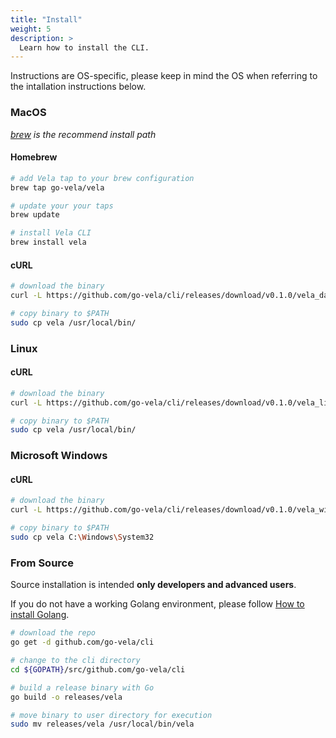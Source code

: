 ```yaml
---
title: "Install"
weight: 5
description: >
  Learn how to install the CLI.
---
```


Instructions are OS-specific, please keep in mind the OS when referring to the intallation instructions below.

### MacOS

_[brew](https://brew.sh/) is the recommend install path_

#### Homebrew

```sh
# add Vela tap to your brew configuration
brew tap go-vela/vela

# update your your taps
brew update

# install Vela CLI
brew install vela
```

#### cURL

```sh
# download the binary
curl -L https://github.com/go-vela/cli/releases/download/v0.1.0/vela_darwin_amd64.tar.gz | tar zx

# copy binary to $PATH
sudo cp vela /usr/local/bin/
```

### Linux

#### cURL

```sh
# download the binary
curl -L https://github.com/go-vela/cli/releases/download/v0.1.0/vela_linux_amd64.tar.gz | tar zx

# copy binary to $PATH
sudo cp vela /usr/local/bin/
```

### Microsoft Windows

#### cURL

```sh
# download the binary
curl -L https://github.com/go-vela/cli/releases/download/v0.1.0/vela_windows_amd64.tar.gz | tar zx

# copy binary to $PATH
sudo cp vela C:\Windows\System32
```

### From Source

Source installation is intended **only developers and advanced users**.

If you do not have a working Golang environment, please follow [How to install Golang](https://golang.org/doc/install).

```sh
# download the repo
go get -d github.com/go-vela/cli

# change to the cli directory
cd ${GOPATH}/src/github.com/go-vela/cli

# build a release binary with Go
go build -o releases/vela

# move binary to user directory for execution
sudo mv releases/vela /usr/local/bin/vela
```
